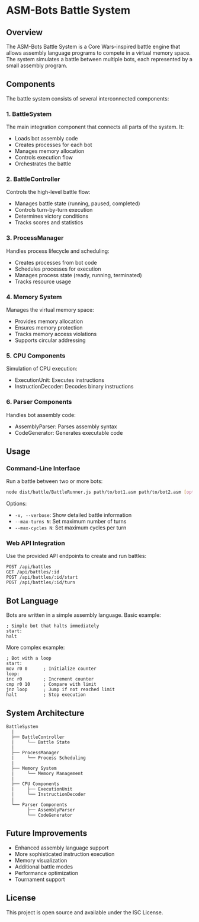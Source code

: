 # ASM-Bots Battle System

## Overview

The ASM-Bots Battle System is a Core Wars-inspired battle engine that allows assembly language programs to compete in a virtual memory space. The system simulates a battle between multiple bots, each represented by a small assembly program.

## Components

The battle system consists of several interconnected components:

### 1. BattleSystem

The main integration component that connects all parts of the system. It:
- Loads bot assembly code
- Creates processes for each bot
- Manages memory allocation
- Controls execution flow
- Orchestrates the battle

### 2. BattleController

Controls the high-level battle flow:
- Manages battle state (running, paused, completed)
- Controls turn-by-turn execution
- Determines victory conditions
- Tracks scores and statistics

### 3. ProcessManager

Handles process lifecycle and scheduling:
- Creates processes from bot code
- Schedules processes for execution
- Manages process state (ready, running, terminated)
- Tracks resource usage

### 4. Memory System

Manages the virtual memory space:
- Provides memory allocation
- Ensures memory protection
- Tracks memory access violations
- Supports circular addressing

### 5. CPU Components

Simulation of CPU execution:
- ExecutionUnit: Executes instructions
- InstructionDecoder: Decodes binary instructions

### 6. Parser Components

Handles bot assembly code:
- AssemblyParser: Parses assembly syntax
- CodeGenerator: Generates executable code

## Usage

### Command-Line Interface

Run a battle between two or more bots:

```bash
node dist/battle/BattleRunner.js path/to/bot1.asm path/to/bot2.asm [options]
```

Options:
- `-v, --verbose`: Show detailed battle information
- `--max-turns N`: Set maximum number of turns
- `--max-cycles N`: Set maximum cycles per turn

### Web API Integration

Use the provided API endpoints to create and run battles:

```
POST /api/battles
GET /api/battles/:id
POST /api/battles/:id/start
POST /api/battles/:id/turn
```

## Bot Language

Bots are written in a simple assembly language. Basic example:

```assembly
; Simple bot that halts immediately
start:
halt
```

More complex example:

```assembly
; Bot with a loop
start:
mov r0 0      ; Initialize counter
loop:
inc r0        ; Increment counter
cmp r0 10     ; Compare with limit
jnz loop      ; Jump if not reached limit
halt          ; Stop execution
```

## System Architecture

```
BattleSystem
  |
  ├── BattleController
  |     └── Battle State
  |
  ├── ProcessManager
  |     └── Process Scheduling
  |
  ├── Memory System
  |     └── Memory Management
  |
  ├── CPU Components
  |     ├── ExecutionUnit
  |     └── InstructionDecoder
  |
  └── Parser Components
        ├── AssemblyParser
        └── CodeGenerator
```

## Future Improvements

- Enhanced assembly language support
- More sophisticated instruction execution
- Memory visualization
- Additional battle modes
- Performance optimization
- Tournament support

## License

This project is open source and available under the ISC License.
